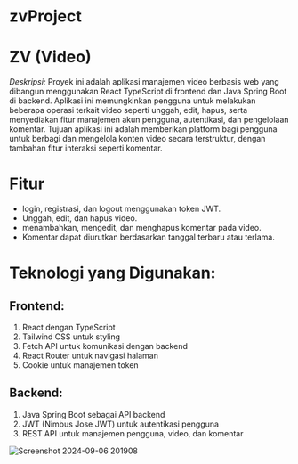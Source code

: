 # zvProject
# ZV (Video)
*Deskripsi:* Proyek ini adalah aplikasi manajemen video berbasis web 
yang dibangun menggunakan React TypeScript di frontend dan Java Spring Boot di backend. 
Aplikasi ini memungkinkan pengguna untuk melakukan beberapa operasi terkait video 
seperti unggah, edit, hapus, serta menyediakan fitur manajemen akun pengguna, autentikasi, dan pengelolaan komentar. 
Tujuan aplikasi ini adalah memberikan platform bagi pengguna untuk berbagi dan mengelola konten video secara terstruktur, 
dengan tambahan fitur interaksi seperti komentar.


# Fitur
- login, registrasi, dan logout menggunakan token JWT.
- Unggah, edit, dan hapus video.
- menambahkan, mengedit, dan menghapus komentar pada video.
- Komentar dapat diurutkan berdasarkan tanggal terbaru atau terlama.

# Teknologi yang Digunakan:
## Frontend:
1. React dengan TypeScript
2. Tailwind CSS untuk styling
3. Fetch API untuk komunikasi dengan backend
4. React Router untuk navigasi halaman
5. Cookie untuk manajemen token

## Backend:
1. Java Spring Boot sebagai API backend
2. JWT (Nimbus Jose JWT) untuk autentikasi pengguna
3. REST API untuk manajemen pengguna, video, dan komentar


![Screenshot 2024-09-06 201908](https://github.com/user-attachments/assets/80efa9e7-e312-4beb-a21e-4789cc0b0071)
